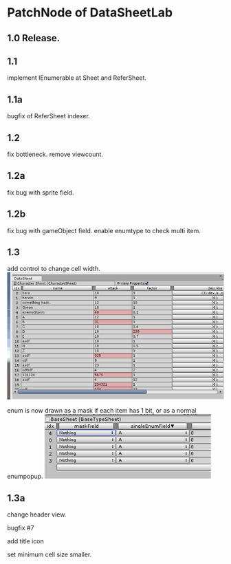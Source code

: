 # PatchNode of DataSheetLab

## 1.0 Release.

## 1.1 
implement IEnumerable at Sheet and ReferSheet.

## 1.1a
bugfix of ReferSheet indexer.

## 1.2
fix bottleneck. remove viewcount.

## 1.2a
fix bug with sprite field.

## 1.2b
fix bug with gameObject field.
enable enumtype to check multi item.

## 1.3
add control to change cell width.
![cellwidth](Resources/cellwidth.gif)

enum is now drawn as a mask if each item has 1 bit, or as a normal enumpopup.
![enum](Resources/enumExample.gif)

## 1.3a
change header view.

bugfix #7

add title icon

set minimum cell size smaller.
